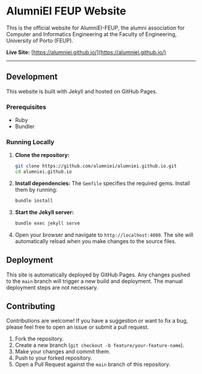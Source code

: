 # AlumniEI FEUP Website

This is the official website for AlumniEI-FEUP, the alumni association for Computer and Informatics Engineering at the Faculty of Engineering, University of Porto (FEUP).

**Live Site:** [https://alumniei.github.io/](https://alumniei.github.io/)

---

## Development

This website is built with Jekyll and hosted on GitHub Pages.

### Prerequisites

- Ruby
- Bundler

### Running Locally

1.  **Clone the repository:**
    ```bash
    git clone https://github.com/alumniei/alumniei.github.io.git
    cd alumniei.github.io
    ```

2.  **Install dependencies:**
    The `Gemfile` specifies the required gems. Install them by running:
    ```bash
    bundle install
    ```

3.  **Start the Jekyll server:**
    ```bash
    bundle exec jekyll serve
    ```

4.  Open your browser and navigate to `http://localhost:4000`. The site will automatically reload when you make changes to the source files.

## Deployment

This site is automatically deployed by GitHub Pages. Any changes pushed to the `main` branch will trigger a new build and deployment. The manual deployment steps are not necessary.

## Contributing

Contributions are welcome! If you have a suggestion or want to fix a bug, please feel free to open an issue or submit a pull request.

1.  Fork the repository.
2.  Create a new branch (`git checkout -b feature/your-feature-name`).
3.  Make your changes and commit them.
4.  Push to your forked repository.
5.  Open a Pull Request against the `main` branch of this repository.
